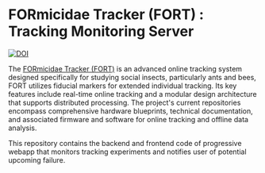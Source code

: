 # FORmicidae Tracker (FORT) : Tracking Monitoring Server

[![DOI](https://zenodo.org/badge/187913866.svg)](https://zenodo.org/doi/10.5281/zenodo.10019100)


The [FORmicidae Tracker (FORT)](https://formicidae-tracker.github.io) is an advanced online tracking system designed specifically 
for studying social insects, particularly ants and bees, FORT utilizes fiducial markers for 
extended individual tracking. Its key features include real-time online tracking and a modular 
design architecture that supports distributed processing. The project's current repositories 
encompass comprehensive hardware blueprints, technical documentation, and associated firmware 
and software for online tracking and offline data analysis.

This repository contains the backend and frontend code of progressive webapp that monitors tracking experiments and notifies user of potential upcoming failure.
